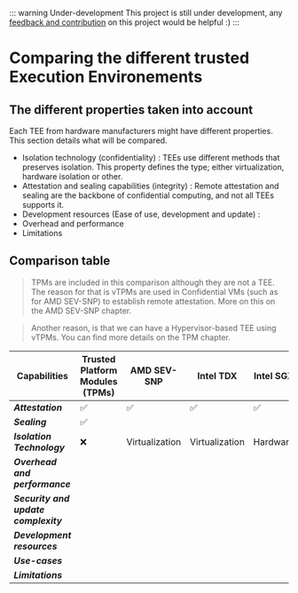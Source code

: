 ::: warning Under-development 
This project is still under development, any [feedback and contribution](https://github.com/cybertechnica/confidential-computing-guide/issues) on this project would be helpful :)
:::

# Comparing the different trusted Execution Environements 

## The different properties taken into account 

Each TEE from hardware manufacturers might have different properties. This section details what will be compared. 


 
- Isolation technology (confidentiality) : TEEs use different methods that preserves isolation. This property defines the type; either virtualization, hardware isolation or other. 
- Attestation and sealing capabilities (integrity) : Remote attestation and sealing are the backbone of confidential computing, and not all TEEs supports it. 
- Development resources (Ease of use, development and update) : 
- Overhead and performance 
- Limitations 



## Comparison table 

> TPMs are included in this comparison although they are not a TEE. The reason for that is vTPMs are used in Confidential VMs (such as for AMD SEV-SNP) to establish remote attestation. More on this on the AMD SEV-SNP chapter. 

> Another reason, is that we can have a Hypervisor-based TEE using vTPMs. You can find more details on the TPM chapter. 

| Capabilities | Trusted Platform Modules (TPMs) | AMD SEV-SNP | Intel TDX | Intel SGX | Nvidia H100 | ARM CCA | RISC-V Keystone | 
| ----------- | ----------- | ----------- |----------- | ----------- | ----------- | ----------- | ----------- |
| ***Attestation*** | :white_check_mark:  | :white_check_mark: | :white_check_mark: | :white_check_mark:| :white_check_mark:| :white_check_mark: | :white_check_mark:
| ***Sealing*** | :white_check_mark:        |
| ***Isolation Technology*** | :x: | Virtualization | Virtualization | Hardware | :grey_question: | :grey_question: | :grey_question: | 
| ***Overhead and performance*** | 
| ***Security and update complexity*** | 
| ***Development resources*** | 
| ***Use-cases*** |
| ***Limitations*** | 
